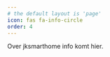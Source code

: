 ```yaml
---
# the default layout is 'page'
icon: fas fa-info-circle
order: 4
---
```



Over jksmarthome info komt hier.


